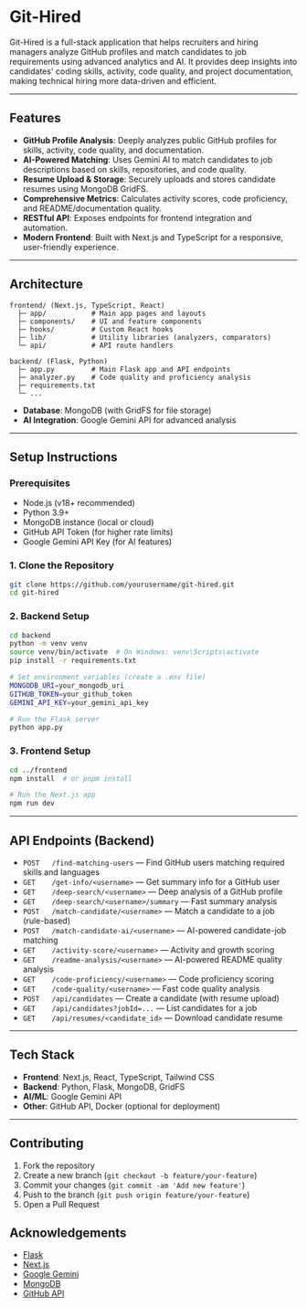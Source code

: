 # Git-Hired

Git-Hired is a full-stack application that helps recruiters and hiring managers analyze GitHub profiles and match candidates to job requirements using advanced analytics and AI. It provides deep insights into candidates' coding skills, activity, code quality, and project documentation, making technical hiring more data-driven and efficient.

---

## Features

- **GitHub Profile Analysis**: Deeply analyzes public GitHub profiles for skills, activity, code quality, and documentation.
- **AI-Powered Matching**: Uses Gemini AI to match candidates to job descriptions based on skills, repositories, and code quality.
- **Resume Upload & Storage**: Securely uploads and stores candidate resumes using MongoDB GridFS.
- **Comprehensive Metrics**: Calculates activity scores, code proficiency, and README/documentation quality.
- **RESTful API**: Exposes endpoints for frontend integration and automation.
- **Modern Frontend**: Built with Next.js and TypeScript for a responsive, user-friendly experience.

---

## Architecture

```
frontend/ (Next.js, TypeScript, React)
  ├─ app/           # Main app pages and layouts
  ├─ components/    # UI and feature components
  ├─ hooks/         # Custom React hooks
  ├─ lib/           # Utility libraries (analyzers, comparators)
  └─ api/           # API route handlers

backend/ (Flask, Python)
  ├─ app.py         # Main Flask app and API endpoints
  ├─ analyzer.py    # Code quality and proficiency analysis
  ├─ requirements.txt
  └─ ...
```

- **Database**: MongoDB (with GridFS for file storage)
- **AI Integration**: Google Gemini API for advanced analysis

---

## Setup Instructions

### Prerequisites
- Node.js (v18+ recommended)
- Python 3.9+
- MongoDB instance (local or cloud)
- GitHub API Token (for higher rate limits)
- Google Gemini API Key (for AI features)

### 1. Clone the Repository
```bash
git clone https://github.com/yourusername/git-hired.git
cd git-hired
```

### 2. Backend Setup
```bash
cd backend
python -m venv venv
source venv/bin/activate  # On Windows: venv\Scripts\activate
pip install -r requirements.txt

# Set environment variables (create a .env file)
MONGODB_URI=your_mongodb_uri
GITHUB_TOKEN=your_github_token
GEMINI_API_KEY=your_gemini_api_key

# Run the Flask server
python app.py
```

### 3. Frontend Setup
```bash
cd ../frontend
npm install  # or pnpm install

# Run the Next.js app
npm run dev
```

---

## API Endpoints (Backend)

- `POST   /find-matching-users` — Find GitHub users matching required skills and languages
- `GET    /get-info/<username>` — Get summary info for a GitHub user
- `GET    /deep-search/<username>` — Deep analysis of a GitHub profile
- `GET    /deep-search/<username>/summary` — Fast summary analysis
- `POST   /match-candidate/<username>` — Match a candidate to a job (rule-based)
- `POST   /match-candidate-ai/<username>` — AI-powered candidate-job matching
- `GET    /activity-score/<username>` — Activity and growth scoring
- `GET    /readme-analysis/<username>` — AI-powered README quality analysis
- `GET    /code-proficiency/<username>` — Code proficiency scoring
- `GET    /code-quality/<username>` — Fast code quality analysis
- `POST   /api/candidates` — Create a candidate (with resume upload)
- `GET    /api/candidates?jobId=...` — List candidates for a job
- `GET    /api/resumes/<candidate_id>` — Download candidate resume

---

## Tech Stack

- **Frontend**: Next.js, React, TypeScript, Tailwind CSS
- **Backend**: Python, Flask, MongoDB, GridFS
- **AI/ML**: Google Gemini API
- **Other**: GitHub API, Docker (optional for deployment)

---

## Contributing

1. Fork the repository
2. Create a new branch (`git checkout -b feature/your-feature`)
3. Commit your changes (`git commit -am 'Add new feature'`)
4. Push to the branch (`git push origin feature/your-feature`)
5. Open a Pull Request


## Acknowledgements
- [Flask](https://flask.palletsprojects.com/)
- [Next.js](https://nextjs.org/)
- [Google Gemini](https://ai.google.dev/)
- [MongoDB](https://www.mongodb.com/)
- [GitHub API](https://docs.github.com/en/rest)